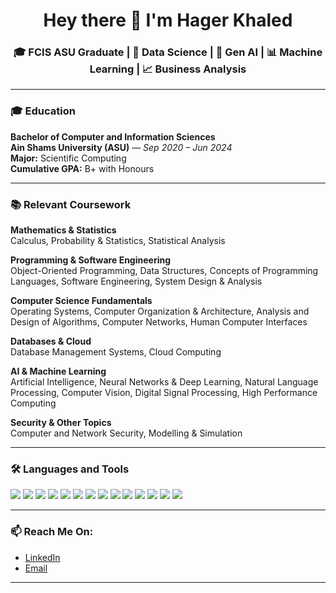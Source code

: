 <h1 align="center">Hey there 👋 I'm Hager Khaled </h1>
<h3 align="center">🎓 FCIS ASU Graduate | 🤖 Data Science | 🧠 Gen AI | 📊 Machine Learning | 📈 Business Analysis</h3>

---

### 🎓 Education

**Bachelor of Computer and Information Sciences**  
**Ain Shams University (ASU)** — *Sep 2020 – Jun 2024*  
**Major:** Scientific Computing  
**Cumulative GPA:** B+ with Honours


---

### 📚 Relevant Coursework

**Mathematics & Statistics**  
Calculus, Probability & Statistics, Statistical Analysis

**Programming & Software Engineering**  
Object-Oriented Programming, Data Structures, Concepts of Programming Languages, Software Engineering, System Design & Analysis

**Computer Science Fundamentals**  
Operating Systems, Computer Organization & Architecture, Analysis and Design of Algorithms, Computer Networks, Human Computer Interfaces

**Databases & Cloud**  
Database Management Systems, Cloud Computing

**AI & Machine Learning**  
Artificial Intelligence, Neural Networks & Deep Learning, Natural Language Processing, Computer Vision, Digital Signal Processing, High Performance Computing

**Security & Other Topics**  
Computer and Network Security, Modelling & Simulation

---

### 🛠️ Languages and Tools

<p align="left">

<!-- Programming Languages -->
<img src="https://img.shields.io/badge/Python-3670A0?style=for-the-badge&logo=python&logoColor=white"/>
<img src="https://img.shields.io/badge/C%23-239120?style=for-the-badge&logo=c-sharp&logoColor=white"/>
<img src="https://img.shields.io/badge/Java-ED8B00?style=for-the-badge&logo=java&logoColor=white"/>
<img src="https://img.shields.io/badge/C++-00599C?style=for-the-badge&logo=c%2B%2B&logoColor=white"/>
<img src="https://img.shields.io/badge/SQL-025E8C?style=for-the-badge&logo=postgresql&logoColor=white"/>

<!-- Frameworks & Libraries -->
<img src="https://img.shields.io/badge/FastAPI-009688?style=for-the-badge&logo=fastapi&logoColor=white"/>
<img src="https://img.shields.io/badge/Django-092E20?style=for-the-badge&logo=django&logoColor=white"/>
<img src="https://img.shields.io/badge/Angular-DD0031?style=for-the-badge&logo=angular&logoColor=white"/>
<img src="https://img.shields.io/badge/Bootstrap-7952B3?style=for-the-badge&logo=bootstrap&logoColor=white"/>
<img src="https://img.shields.io/badge/Streamlit-FF4B4B?style=for-the-badge&logo=streamlit&logoColor=white"/>
<img src="https://img.shields.io/badge/Numpy-013243?style=for-the-badge&logo=numpy&logoColor=white"/>
<img src="https://img.shields.io/badge/Pandas-150458?style=for-the-badge&logo=pandas&logoColor=white"/>

<!-- Tools & Version Control -->
<img src="https://img.shields.io/badge/Git-F05032?style=for-the-badge&logo=git&logoColor=white"/>
<img src="https://img.shields.io/badge/GitHub-181717?style=for-the-badge&logo=github&logoColor=white"/>

</p>


---

### 📫 Reach Me On:
- [LinkedIn](https://www.linkedin.com/in/hagerkhaled)
- [Email](mailto:hagerkhaledabdelmonem@gmail.com)

---
